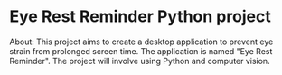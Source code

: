 # Eye Rest Reminder Python project
About:
This project aims to create a desktop application to prevent eye strain from prolonged screen time. The application is named "Eye Rest Reminder". The project will involve using Python and computer vision.

